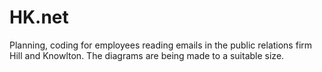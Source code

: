 # HK.net
Planning, coding for employees reading emails in the public relations firm Hill and Knowlton. The diagrams are being made to a suitable size.  
